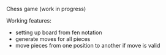 Chess game (work in progress)

Working features:
- setting up board from fen notation
- generate moves for all pieces
- move pieces from one position to another if move is valid